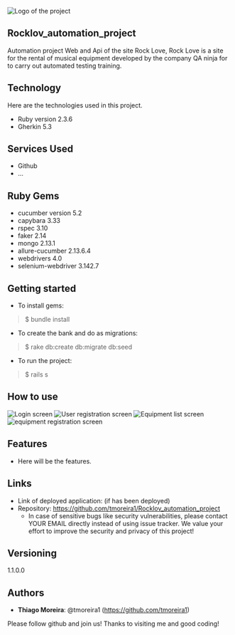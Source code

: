 ![Logo of the project](https://github.com/tmoreira1/Rocklov_testes-automatizados_web/blob/e81c5d6ab1d65fc20d65bbced38206190ad013ae/favicon.ico)
 
## Rocklov_automation_project
 
Automation project Web and Api of the site Rock Love, Rock Love is a site for the rental of musical equipment developed by the company QA ninja for to carry out automated testing training.
 
 
## Technology 
 
Here are the technologies used in this project.
 
* Ruby version  2.3.6 
* Gherkin 5.3
 
## Services Used
 
* Github
* ...
 
 
## Ruby Gems

* cucumber version 5.2
* capybara 3.33
* rspec 3.10
* faker 2.14
* mongo 2.13.1
* allure-cucumber 2.13.6.4
* webdrivers 4.0
* selenium-webdriver 3.142.7
 
## Getting started
 
* To install gems:
>    $ bundle install
* To create the bank and do as migrations:
>    $ rake db:create db:migrate db:seed
* To run the project:
>    $ rails s
 
## How to use

![Login screen](https://github.com/tmoreira1/Rocklov_testes-automatizados_web/blob/f4b62a7d40feca70c01576ddeace743ee9c993ba/sc1.png)
![User registration screen](https://github.com/tmoreira1/Rocklov_testes-automatizados_web/blob/efa9fb76047537207d4eb23e363d5342756a49bd/sc3.png)
![Equipment list screen](https://github.com/tmoreira1/Rocklov_testes-automatizados_web/blob/5eb609135c8b3e99e73c5631f1aa3b891f4e8424/sc2.png)
![equipment registration screen](https://github.com/tmoreira1/Rocklov_testes-automatizados_web/blob/5eb609135c8b3e99e73c5631f1aa3b891f4e8424/sc4.png)

 
 
## Features
 
  - Here will be the features.
 
 
## Links
 
  - Link of deployed application: (if has been deployed)
  - Repository: https://github.com/tmoreira1/Rocklov_automation_project
    - In case of sensitive bugs like security vulnerabilities, please contact
      YOUR EMAIL directly instead of using issue tracker. We value your effort
      to improve the security and privacy of this project!
 
 
## Versioning
 
1.1.0.0
 
 
## Authors
 
* **Thiago Moreira**: @tmoreira1 (https://github.com/tmoreira1)
 
 
Please follow github and join us!
Thanks to visiting me and good coding!
